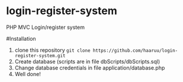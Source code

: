 # login-register-system
PHP MVC Login/register system

#Installation

1. clone this repository
` git clone https://github.com/haaruu/login-register-system.git `
2. Create database (scripts are in file dbScripts/dbScripts.sql)
3. Change database credentials in file application/database.php
4. Well done!
